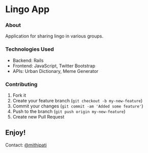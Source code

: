 # Lingo App

### About

Application for sharing lingo in various groups.

### Technologies Used

* Backend: Rails
* Frontend: JavaScript, Twitter Bootstrap
* APIs: Urban Dictionary, Meme Generator

### Contributing

1. Fork it
2. Create your feature branch (`git checkout -b my-new-feature`)
3. Commit your changes (`git commit -am 'Added some feature'`)
4. Push to the branch (`git push origin my-new-feature`)
5. Create new Pull Request

## Enjoy!

Contact: [@mithipati](https://twitter.com/mithipati)
